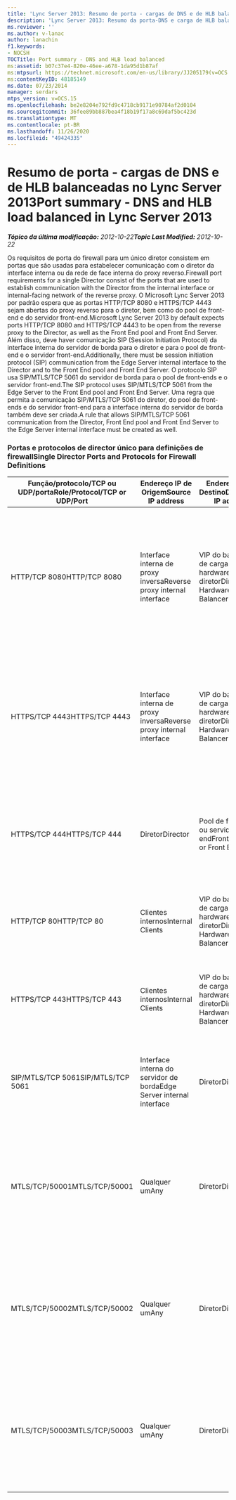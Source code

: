 ```yaml
---
title: 'Lync Server 2013: Resumo de porta - cargas de DNS e de HLB balanceadas'
description: 'Lync Server 2013: Resumo da porta-DNS e carga de HLB balanceada.'
ms.reviewer: ''
ms.author: v-lanac
author: lanachin
f1.keywords:
- NOCSH
TOCTitle: Port summary - DNS and HLB load balanced
ms:assetid: b07c37e4-820e-46ee-a678-1da95d1b87af
ms:mtpsurl: https://technet.microsoft.com/en-us/library/JJ205179(v=OCS.15)
ms:contentKeyID: 48185149
ms.date: 07/23/2014
manager: serdars
mtps_version: v=OCS.15
ms.openlocfilehash: be2e8204e792fd9c4718cb9171e90784af2d0104
ms.sourcegitcommit: 36fee89bb887bea4f18b19f17a8c69daf5bc423d
ms.translationtype: MT
ms.contentlocale: pt-BR
ms.lasthandoff: 11/26/2020
ms.locfileid: "49424335"
---
```

# <a name="port-summary---dns-and-hlb-load-balanced-in-lync-server-2013"></a><span data-ttu-id="35cd8-103">Resumo de porta - cargas de DNS e de HLB balanceadas no Lync Server 2013</span><span class="sxs-lookup"><span data-stu-id="35cd8-103">Port summary - DNS and HLB load balanced in Lync Server 2013</span></span>

<div data-xmlns="http://www.w3.org/1999/xhtml">

<div class="topic" data-xmlns="http://www.w3.org/1999/xhtml" data-msxsl="urn:schemas-microsoft-com:xslt" data-cs="https://msdn.microsoft.com/">

<div data-asp="https://msdn2.microsoft.com/asp">



</div>

<div id="mainSection">

<div id="mainBody"><span data-ttu-id="35cd8-104">

<span> </span></span><span class="sxs-lookup"><span data-stu-id="35cd8-104">

<span> </span></span></span>

<span data-ttu-id="35cd8-105">_**Tópico da última modificação:** 2012-10-22_</span><span class="sxs-lookup"><span data-stu-id="35cd8-105">_**Topic Last Modified:** 2012-10-22_</span></span>

<span data-ttu-id="35cd8-106">Os requisitos de porta do firewall para um único diretor consistem em portas que são usadas para estabelecer comunicação com o diretor da interface interna ou da rede de face interna do proxy reverso.</span><span class="sxs-lookup"><span data-stu-id="35cd8-106">Firewall port requirements for a single Director consist of the ports that are used to establish communication with the Director from the internal interface or internal-facing network of the reverse proxy.</span></span> <span data-ttu-id="35cd8-107">O Microsoft Lync Server 2013 por padrão espera que as portas HTTP/TCP 8080 e HTTPS/TCP 4443 sejam abertas do proxy reverso para o diretor, bem como do pool de front-end e do servidor front-end.</span><span class="sxs-lookup"><span data-stu-id="35cd8-107">Microsoft Lync Server 2013 by default expects ports HTTP/TCP 8080 and HTTPS/TCP 4443 to be open from the reverse proxy to the Director, as well as the Front End pool and Front End Server.</span></span> <span data-ttu-id="35cd8-108">Além disso, deve haver comunicação SIP (Session Initiation Protocol) da interface interna do servidor de borda para o diretor e para o pool de front-end e o servidor front-end.</span><span class="sxs-lookup"><span data-stu-id="35cd8-108">Additionally, there must be session initiation protocol (SIP) communication from the Edge Server internal interface to the Director and to the Front End pool and Front End Server.</span></span> <span data-ttu-id="35cd8-109">O protocolo SIP usa SIP/MTLS/TCP 5061 do servidor de borda para o pool de front-ends e o servidor front-end.</span><span class="sxs-lookup"><span data-stu-id="35cd8-109">The SIP protocol uses SIP/MTLS/TCP 5061 from the Edge Server to the Front End pool and Front End Server.</span></span> <span data-ttu-id="35cd8-110">Uma regra que permita a comunicação SIP/MTLS/TCP 5061 do diretor, do pool de front-ends e do servidor front-end para a interface interna do servidor de borda também deve ser criada.</span><span class="sxs-lookup"><span data-stu-id="35cd8-110">A rule that allows SIP/MTLS/TCP 5061 communication from the Director, Front End pool and Front End Server to the Edge Server internal interface must be created as well.</span></span>

### <a name="single-director-ports-and-protocols-for-firewall-definitions"></a><span data-ttu-id="35cd8-111">Portas e protocolos de director único para definições de firewall</span><span class="sxs-lookup"><span data-stu-id="35cd8-111">Single Director Ports and Protocols for Firewall Definitions</span></span>

<table>
<colgroup>
<col style="width: 25%" />
<col style="width: 25%" />
<col style="width: 25%" />
<col style="width: 25%" />
</colgroup>
<thead>
<tr class="header">
<th><span data-ttu-id="35cd8-112">Função/protocolo/TCP ou UDP/porta</span><span class="sxs-lookup"><span data-stu-id="35cd8-112">Role/Protocol/TCP or UDP/Port</span></span></th>
<th><span data-ttu-id="35cd8-113">Endereço IP de Origem</span><span class="sxs-lookup"><span data-stu-id="35cd8-113">Source IP address</span></span></th>
<th><span data-ttu-id="35cd8-114">Endereço IP de Destino</span><span class="sxs-lookup"><span data-stu-id="35cd8-114">Destination IP address</span></span></th>
<th><span data-ttu-id="35cd8-115">Notas</span><span class="sxs-lookup"><span data-stu-id="35cd8-115">Notes</span></span></th>
</tr>
</thead>
<tbody>
<tr class="odd">
<td><p><span data-ttu-id="35cd8-116">HTTP/TCP 8080</span><span class="sxs-lookup"><span data-stu-id="35cd8-116">HTTP/TCP 8080</span></span></p></td>
<td><p><span data-ttu-id="35cd8-117">Interface interna de proxy inversa</span><span class="sxs-lookup"><span data-stu-id="35cd8-117">Reverse proxy internal interface</span></span></p></td>
<td><p><span data-ttu-id="35cd8-118">VIP do balanceador de carga de hardware do diretor</span><span class="sxs-lookup"><span data-stu-id="35cd8-118">Director Hardware Load Balancer VIP</span></span></p></td>
<td><p><span data-ttu-id="35cd8-119">Inicialmente recebido pelo lado externo do proxy reverso, a comunicação é enviada para o diretor de serviços Web do diretor HLB VIP e servidor front-end.</span><span class="sxs-lookup"><span data-stu-id="35cd8-119">Initially received by the external side of the reverse proxy, the communication is sent on to the Director HLB VIP and Front End Server web services.</span></span></p></td>
</tr>
<tr class="even">
<td><p><span data-ttu-id="35cd8-120">HTTPS/TCP 4443</span><span class="sxs-lookup"><span data-stu-id="35cd8-120">HTTPS/TCP 4443</span></span></p></td>
<td><p><span data-ttu-id="35cd8-121">Interface interna de proxy inversa</span><span class="sxs-lookup"><span data-stu-id="35cd8-121">Reverse proxy internal interface</span></span></p></td>
<td><p><span data-ttu-id="35cd8-122">VIP do balanceador de carga de hardware do diretor</span><span class="sxs-lookup"><span data-stu-id="35cd8-122">Director Hardware Load Balancer VIP</span></span></p></td>
<td><p><span data-ttu-id="35cd8-123">Inicialmente recebido pelo lado externo do proxy reverso, a comunicação é enviada para o diretor de serviços Web do diretor HLB VIP e servidor front-end.</span><span class="sxs-lookup"><span data-stu-id="35cd8-123">Initially received by the external side of the reverse proxy, the communication is sent on to the Director HLB VIP and Front End Server web services.</span></span></p></td>
</tr>
<tr class="odd">
<td><p><span data-ttu-id="35cd8-124">HTTPS/TCP 444</span><span class="sxs-lookup"><span data-stu-id="35cd8-124">HTTPS/TCP 444</span></span></p></td>
<td><p><span data-ttu-id="35cd8-125">Diretor</span><span class="sxs-lookup"><span data-stu-id="35cd8-125">Director</span></span></p></td>
<td><p><span data-ttu-id="35cd8-126">Pool de front-end ou servidor front-end</span><span class="sxs-lookup"><span data-stu-id="35cd8-126">Front End pool or Front End Server</span></span></p></td>
<td><p><span data-ttu-id="35cd8-127">Comunicação entre servidores entre o VIP do diretor HLB e o servidor front-end ou servidores front-end.</span><span class="sxs-lookup"><span data-stu-id="35cd8-127">Inter-server communication between the Director HLB VIP and the Front End Server or Front End Servers.</span></span></p></td>
</tr>
<tr class="even">
<td><p><span data-ttu-id="35cd8-128">HTTP/TCP 80</span><span class="sxs-lookup"><span data-stu-id="35cd8-128">HTTP/TCP 80</span></span></p></td>
<td><p><span data-ttu-id="35cd8-129">Clientes internos</span><span class="sxs-lookup"><span data-stu-id="35cd8-129">Internal Clients</span></span></p></td>
<td><p><span data-ttu-id="35cd8-130">VIP do balanceador de carga de hardware do diretor</span><span class="sxs-lookup"><span data-stu-id="35cd8-130">Director Hardware Load Balancer VIP</span></span></p></td>
<td><p><span data-ttu-id="35cd8-131">O diretor fornece serviços Web para clientes internos e externos.</span><span class="sxs-lookup"><span data-stu-id="35cd8-131">The Director provides web services to internal as well as external clients.</span></span></p></td>
</tr>
<tr class="odd">
<td><p><span data-ttu-id="35cd8-132">HTTPS/TCP 443</span><span class="sxs-lookup"><span data-stu-id="35cd8-132">HTTPS/TCP 443</span></span></p></td>
<td><p><span data-ttu-id="35cd8-133">Clientes internos</span><span class="sxs-lookup"><span data-stu-id="35cd8-133">Internal Clients</span></span></p></td>
<td><p><span data-ttu-id="35cd8-134">VIP do balanceador de carga de hardware do diretor</span><span class="sxs-lookup"><span data-stu-id="35cd8-134">Director Hardware Load Balancer VIP</span></span></p></td>
<td><p><span data-ttu-id="35cd8-135">O diretor fornece serviços Web para clientes internos e externos.</span><span class="sxs-lookup"><span data-stu-id="35cd8-135">The Director provides web services to internal as well as external clients.</span></span></p></td>
</tr>
<tr class="even">
<td><p><span data-ttu-id="35cd8-136">SIP/MTLS/TCP 5061</span><span class="sxs-lookup"><span data-stu-id="35cd8-136">SIP/MTLS/TCP 5061</span></span></p></td>
<td><p><span data-ttu-id="35cd8-137">Interface interna do servidor de borda</span><span class="sxs-lookup"><span data-stu-id="35cd8-137">Edge Server internal interface</span></span></p></td>
<td><p><span data-ttu-id="35cd8-138">Diretor</span><span class="sxs-lookup"><span data-stu-id="35cd8-138">Director</span></span></p></td>
<td><p><span data-ttu-id="35cd8-139">Comunicação SIP do servidor de borda para o diretor, bem como os servidores front-end.</span><span class="sxs-lookup"><span data-stu-id="35cd8-139">SIP communication from the Edge Server to the Director, as well as the Front End Servers.</span></span></p></td>
</tr>
<tr class="odd">
<td><p><span data-ttu-id="35cd8-140">MTLS/TCP/50001</span><span class="sxs-lookup"><span data-stu-id="35cd8-140">MTLS/TCP/50001</span></span></p></td>
<td><p><span data-ttu-id="35cd8-141">Qualquer um</span><span class="sxs-lookup"><span data-stu-id="35cd8-141">Any</span></span></p></td>
<td><p><span data-ttu-id="35cd8-142">Diretor</span><span class="sxs-lookup"><span data-stu-id="35cd8-142">Director</span></span></p></td>
<td><p><span data-ttu-id="35cd8-143">Comandos do agente ou conjunto de serviços de log centralizado (ClsController.exe) ou do agente (ClsAgent.exe) e a coleção de logs</span><span class="sxs-lookup"><span data-stu-id="35cd8-143">Centralized Logging Service controller (ClsController.exe) or agent (ClsAgent.exe)commands and log collection</span></span></p></td>
</tr>
<tr class="even">
<td><p><span data-ttu-id="35cd8-144">MTLS/TCP/50002</span><span class="sxs-lookup"><span data-stu-id="35cd8-144">MTLS/TCP/50002</span></span></p></td>
<td><p><span data-ttu-id="35cd8-145">Qualquer um</span><span class="sxs-lookup"><span data-stu-id="35cd8-145">Any</span></span></p></td>
<td><p><span data-ttu-id="35cd8-146">Diretor</span><span class="sxs-lookup"><span data-stu-id="35cd8-146">Director</span></span></p></td>
<td><p><span data-ttu-id="35cd8-147">Comandos do agente ou conjunto de serviços de log centralizado (ClsController.exe) ou do agente (ClsAgent.exe) e a coleção de logs</span><span class="sxs-lookup"><span data-stu-id="35cd8-147">Centralized Logging Service controller (ClsController.exe) or agent (ClsAgent.exe)commands and log collection</span></span></p></td>
</tr>
<tr class="odd">
<td><p><span data-ttu-id="35cd8-148">MTLS/TCP/50003</span><span class="sxs-lookup"><span data-stu-id="35cd8-148">MTLS/TCP/50003</span></span></p></td>
<td><p><span data-ttu-id="35cd8-149">Qualquer um</span><span class="sxs-lookup"><span data-stu-id="35cd8-149">Any</span></span></p></td>
<td><p><span data-ttu-id="35cd8-150">Diretor</span><span class="sxs-lookup"><span data-stu-id="35cd8-150">Director</span></span></p></td>
<td><p><span data-ttu-id="35cd8-151">Comandos do agente ou conjunto de serviços de log centralizado (ClsController.exe) ou do agente (ClsAgent.exe) e a coleção de logs</span><span class="sxs-lookup"><span data-stu-id="35cd8-151">Centralized Logging Service controller (ClsController.exe) or agent (ClsAgent.exe)commands and log collection</span></span></p></td>
</tr>
</tbody>
</table><span data-ttu-id="35cd8-152">


</div>

<span> </span>

</div>

</div>

</span><span class="sxs-lookup"><span data-stu-id="35cd8-152">


</div>

<span> </span>

</div>

</div>

</span></span></div>

